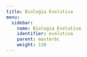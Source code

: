 ```yaml
---
title: Biología Evolutiva
menu:
  sidebar:
    name: Biología Evolutiva
    identifier: evolutiva
    parent: masterbc
    weight: 110
---
```

